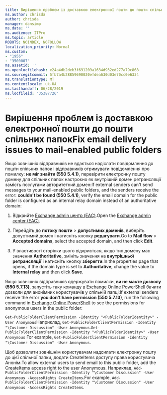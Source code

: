 ```yaml
---
title: Вирішення проблем із доставкою електронної пошти до пошти спільних папок
ms.author: chrisda
author: chrisda
manager: dansimp
ms.date: ''
ms.audience: ITPro
ms.topic: article
ROBOTS: NOINDEX, NOFOLLOW
localization_priority: Normal
ms.custom:
- "1956"
- "3500007"
ms.assetid: ''
ms.openlocfilehash: e24a4db2deb3f691209a1634d932ed277a79c868
ms.sourcegitcommit: 5fb7a4b28859690020efdea630d03e70cc0e6334
ms.translationtype: MT
ms.contentlocale: uk-UA
ms.lasthandoff: 06/28/2019
ms.locfileid: "35387726"
---
```

# <a name="fix-email-delivery-issues-to-mail-enabled-public-folders"></a><span data-ttu-id="a8cd0-102">Вирішення проблем із доставкою електронної пошти до пошти спільних папок</span><span class="sxs-lookup"><span data-stu-id="a8cd0-102">Fix email delivery issues to mail-enabled public folders</span></span>

<span data-ttu-id="a8cd0-103">Якщо зовнішніх відправників не вдається надіслати повідомлення до пошти спільних папок і відправників отримувати повідомлення про помилку: **не міг знайти (550 5.4.1)**, перевірити електронну пошту домену для спільних папок настроєно як внутрішній домен ретрансляції замість послугами авторитетний домен:</span><span class="sxs-lookup"><span data-stu-id="a8cd0-103">If external senders can't send messages to your mail-enabled public folders, and the senders receive the error: **couldn't be found (550 5.4.1)**, verify the email domain for the public folder is configured as an internal relay domain instead of an authoritative domain:</span></span>

1. <span data-ttu-id="a8cd0-104">Відкрийте [Exchange admin центр (EAC)](https://docs.microsoft.com/Exchange/exchange-admin-center).</span><span class="sxs-lookup"><span data-stu-id="a8cd0-104">Open the [Exchange admin center (EAC)](https://docs.microsoft.com/Exchange/exchange-admin-center).</span></span>

2. <span data-ttu-id="a8cd0-105">Перейдіть до **потоку пошти** \> **допустимих доменів**, виберіть допустимий домен і натисніть кнопку **редагувати**.</span><span class="sxs-lookup"><span data-stu-id="a8cd0-105">Go to **Mail flow** \> **Accepted domains**, select the accepted domain, and then click **Edit**.</span></span>

3. <span data-ttu-id="a8cd0-106">У властивості сторінки цього відкриється, якщо тип домену має значення **Authoritative**, змініть значення на **внутрішньої ретрансляції** і натисніть кнопку **зберегти**.</span><span class="sxs-lookup"><span data-stu-id="a8cd0-106">In the properties page that opens, if the domain type is set to **Authoritative**, change the value to **Internal relay** and then click **Save**.</span></span>

<span data-ttu-id="a8cd0-107">Якщо зовнішніх відправників одержувати помилки, **ви не маєте дозволу (550 5.7.13)**, запустіть таку команду в [Exchange Online PowerShell](https://docs.microsoft.com/powershell/exchange/exchange-online/connect-to-exchange-online-powershell/connect-to-exchange-online-powershell) бачити дозволи для анонімних користувачів у спільній папці:</span><span class="sxs-lookup"><span data-stu-id="a8cd0-107">If external senders receive the error **you don't have permission (550 5.7.13)**, run the following command in [Exchange Online PowerShell](https://docs.microsoft.com/powershell/exchange/exchange-online/connect-to-exchange-online-powershell/connect-to-exchange-online-powershell) to see the permissions for anonymous users in the public folder:</span></span>

<span data-ttu-id="a8cd0-108">`Get-PublicFolderClientPermission -Identity "<PublicFolderIdentity>" -User Anonymous`Наприклад, `Get-PublicFolderClientPermission -Identity "\Customer Discussion" -User Anonymous`.</span><span class="sxs-lookup"><span data-stu-id="a8cd0-108">`Get-PublicFolderClientPermission -Identity "<PublicFolderIdentity>" -User Anonymous` For example, `Get-PublicFolderClientPermission -Identity "\Customer Discussion" -User Anonymous`.</span></span>

<span data-ttu-id="a8cd0-109">Щоб дозволити зовнішнім користувачам надсилати електронну пошту до цієї спільної папки, додати CreateItems доступу права користувача Анонім.</span><span class="sxs-lookup"><span data-stu-id="a8cd0-109">To allow external users to send email to this public folder, add the CreateItems access right to the user Anonymous.</span></span> <span data-ttu-id="a8cd0-110">Наприклад, `Add-PublicFolderClientPermission -Identity "\Customer Discussion" -User Anonymous -AccessRights CreateItems`.</span><span class="sxs-lookup"><span data-stu-id="a8cd0-110">For example, `Add-PublicFolderClientPermission -Identity "\Customer Discussion" -User Anonymous -AccessRights CreateItems`.</span></span>
